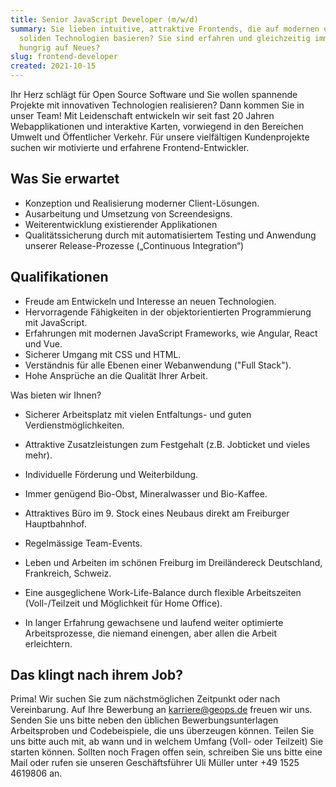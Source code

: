 ```yaml
---
title: Senior JavaScript Developer (m/w/d)
summary: Sie lieben intuitive, attraktive Frontends, die auf modernen und
  soliden Technologien basieren? Sie sind erfahren und gleichzeitig immer
  hungrig auf Neues?
slug: frontend-developer
created: 2021-10-15
---
```

Ihr Herz schlägt für Open Source Software und Sie wollen spannende Projekte mit innovativen Technologien realisieren? Dann kommen Sie in unser Team! Mit Leidenschaft entwickeln wir seit fast 20 Jahren Webapplikationen und interaktive Karten, vorwiegend in den Bereichen Umwelt und Öffentlicher Verkehr. Für unsere vielfältigen Kundenprojekte suchen wir motivierte und erfahrene Frontend-Entwickler.




## Was Sie erwartet

* Konzeption und Realisierung moderner Client-Lösungen.
* Ausarbeitung und Umsetzung von Screendesigns.
* Weiterentwicklung existierender Applikationen
* Qualitätssicherung durch mit automatisiertem Testing und Anwendung unserer Release-Prozesse („Continuous Integration“)


## Qualifikationen

* Freude am Entwickeln und Interesse an neuen Technologien.
* Hervorragende Fähigkeiten in der objektorientierten Programmierung mit JavaScript.
* Erfahrungen mit modernen JavaScript Frameworks, wie Angular, React und Vue.
* Sicherer Umgang mit CSS und HTML.
* Verständnis für alle Ebenen einer Webanwendung ("Full Stack").
* Hohe Ansprüche an die Qualität Ihrer Arbeit.

Was bieten wir Ihnen?

* Sicherer Arbeitsplatz mit vielen Entfaltungs- und guten Verdienstmöglichkeiten.
* Attraktive Zusatzleistungen zum Festgehalt (z.B. Jobticket und vieles mehr).
* Individuelle Förderung und Weiterbildung.

* Immer genügend Bio-Obst, Mineralwasser und Bio-Kaffee.
* Attraktives Büro im 9. Stock eines Neubaus direkt am Freiburger Hauptbahnhof.
* Regelmässige Team-Events.
* Leben und Arbeiten im schönen Freiburg im Dreiländereck Deutschland, Frankreich, Schweiz.
* Eine ausgeglichene Work-Life-Balance durch flexible Arbeitszeiten (Voll-/Teilzeit und Möglichkeit für Home Office).
* In langer Erfahrung gewachsene und laufend weiter optimierte Arbeitsprozesse, die niemand einengen, aber allen die Arbeit erleichtern.

## Das klingt nach ihrem Job?


Prima! Wir suchen Sie zum nächstmöglichen Zeitpunkt oder nach Vereinbarung. Auf Ihre Bewerbung an karriere@geops.de freuen wir uns. Senden Sie uns bitte neben den üblichen Bewerbungsunterlagen Arbeitsproben und Codebeispiele, die uns überzeugen können. Teilen Sie uns bitte auch mit, ab wann und in welchem Umfang (Voll- oder Teilzeit) Sie starten können. Sollten noch Fragen offen sein, schreiben Sie uns bitte eine Mail oder rufen sie unseren Geschäftsführer Uli Müller unter +49 1525 4619806 an.